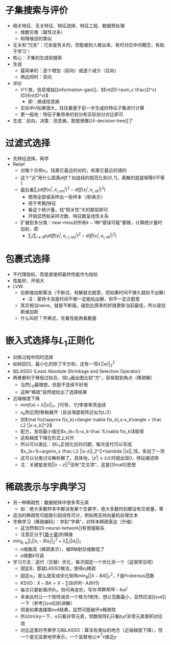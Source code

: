 # 子集搜索与评价
- 相关特征、无关特征、特征选择、特征工程、数据预处理
  - 维数灾难（属性过多）
  - 和降维目的类似
- 无关和“冗余”：冗余是有关的，但能被别人推出来，有时对应中间概念，有助于学习！
- 核心：子集的生成和搜索
- 生成
  - 最简单的：逐个增加（前向）或逐个减少（后向）
  - 两边同时：双向
- 评价
  - $V$个类，信息增益[[information-gain]]，$Ent(D)-\sum_v \frac{D^v}{D}Ent(D^v)$
    - 即：熵减信息熵
  - 实际中$V$如果很大，往往要基于前一步生成的特征子集进行计算
  - 更一般地：特征子集带来的划分和实际划分对比即可
- 生成：前向，决策：信息熵，那就很像[[4-decision-tree]]了
# 过滤式选择
- 先特征选择，再学
- Relief
  - 对每个示例$x_i$，找离它最近的对的，和离它最近的错的
  - 这个“近”用什么距离$diff$？如连续的规范化到$[0,1]$，离散的就是相等0不等1
  - 最后看$\sum_i (diff(x_i^j,x_{i,nm}^j)^2 - diff(x_i^j, x_{i,nh}^j)^2)$
    - 使用全部或采样出一些样本（用$i$表示）
    - 用于考察$j$特征
    - 看这个统计量，找“相关性”大的那些即可
    - 开销显然和采样次数、特征数呈线性关系
  - 扩展到多分类：near-miss对所有$k-1$种“错误可能”都做，计算统计量时加权，即
    - $\sum_i(\sum_{l\ne k} p_l diff(x_i^j, x_{i,l,nm}^j)^2-diff(x_i^j,x_{i,nh}^j)^2)$
# 包裹式选择
- 不代理指标，而是直接把最终性能作为指标
- 性能好，开销大
- LVW:
  - 拉斯维加斯算法（不断试，有解就合题意，但如果时间不够久就给不出解）
    - 注：蒙特卡洛是时间不够一定能给出解，但不一定合题意
  - 其实相当naive，就是不断碰，碰到比原来的好就更新当前最佳，所以是拉斯维加斯
  - 什么叫好？字典式，先看性能再看数量
# 嵌入式选择与$L_1$正则化
- 训练过程中同时选择
- 如岭回归，最小化的除了平方和，还有一项$\lambda ||w||_2^2$
- 如LASSO (Least Absolute Shrinkage and Selection Operator)
- 两者都利于降低过拟合，但$L_1$画出图比较“方”，容易取到角点（稀疏解）
  - 当然$L_0$最理想，但是不连续不好用
  - 这种“稀疏”自然就给出了选择结果
- 近端梯度下降
  - $min f(x)+\lambda ||x||_1$，$f$可导，$\nabla f$李普希茨连续
  - $x_k$附近把$f$泰勒展开（且设海瑟矩阵近似为$L/2$）
  - 则$\hat f(x)\approx f(x_k)+\langle \nabla f(x_k),x-x_k\rangle + \frac L2 ||x-x_k||^2$
  - 配方，发现最小值在$x_{k+1}=x_k-\frac 1L\nabla f(x_k)$取得
  - 这和梯度下降在形式上对齐
  - 所以可以类比：对$L_1$正规化后的问题，每次迭代可以写成$x_{k+1}=argmin_x \frac L2 ||x-z||_2^2+\lambda ||x||_1$，多加了一项
  - 这可以分类讨论解析解了。具体地，$|z^i|\le \lambda/L$时就出现0，特征被滤除
  - 注：关键是发现$||x-z||^2$没有“交叉项”，这是[[forall]]思想
# 稀疏表示与字典学习
- 另一种稀疏性：数据矩阵中很多零元素
  - 如：绝大多数样本中都没有某个生僻字，绝大多数时刻都没有交易量，等
- 适当的稀疏性可能能引起线性可分，例如用支持向量机处理文本
- 字典学习（稀疏编码）：学到“字典”，对样本稀疏表达（升维）
  - 这当然和[[5-neural-network]]有很强联系
  - 注意区分于[[第十章]](todo)的降维
- $min_{B,\alpha_i} \sum_i ||x_i-B\alpha_i||_2^2+\lambda \sum_i ||\alpha_i||_1$
  - $\alpha$维数高（稀疏表示），被$B$映射后维数低了
  - $\alpha$维数$k$可调
- 学习方法：迭代（交替）优化，每次固定一个优化另一个（这很常见吧）
  - 固定$B$，那就LASSO做法，使得$\alpha_i$稀疏
  - 固定$\alpha_i$，那么就变成优化矩阵$min_B ||X-BA||^2_F$，F是Frobenius范数
  - KSVD：$X-BA = X-\sum(B的列\cdot A的行)$
  - 每次只更新第$i$列$b_i$，则可再变形，写作$常数矩阵 - b_i\alpha ^i$
  - 本来此时让一个矩阵减去一个秩为1矩阵，想让范数最小，显然应该[[svd]]一下（参考[[svd]]的讲解）
  - 但是如果直接取svd结果，显然可能破坏$\alpha$稀疏性
  - 所以tricky一下，$\alpha$只看非零元素，常数矩阵$E_i$只看$b_i\alpha^i$非零元素乘积对应项
  - 对比这里的字典学习和LASSO：算法有类似的地方（近端梯度下降），但一个是无监督地学表示，一个监督地让$w^Tx$接近$y$